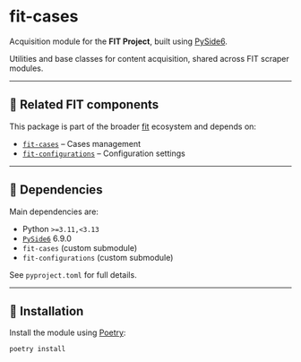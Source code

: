 # fit-cases

Acquisition module for the **FIT Project**, built using [PySide6](https://doc.qt.io/qtforpython/).

Utilities and base classes for content acquisition, shared across FIT scraper modules.

---

## 🔗 Related FIT components

This package is part of the broader [fit](https://github.com/fit-project/fit) ecosystem and depends on:

- [`fit-cases`](https://github.com/fit-project/fit-cases.git) – Cases management
- [`fit-configurations`](https://github.com/fit-project/fit-configurations.git) – Configuration settings

---

## 🐍 Dependencies

Main dependencies are:

- Python `>=3.11,<3.13`
- [`PySide6`](https://pypi.org/project/PySide6/) 6.9.0
- `fit-cases` (custom submodule)
- `fit-configurations` (custom submodule)

See `pyproject.toml` for full details.

---

## 🚀 Installation

Install the module using [Poetry](https://python-poetry.org/):

```bash
poetry install

